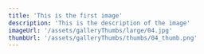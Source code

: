 ```yaml
---
title: 'This is the first image'
description: 'This is the description of the image'
imageUrl: '/assets/galleryThumbs/large/04.jpg'
thumbUrl: '/assets/galleryThumbs/thumbs/04_thumb.png'
---
```

